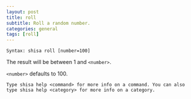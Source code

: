 ```yaml
---
layout: post
title: roll
subtitle: Roll a random number.
categories: general
tags: [roll]
---
```


`Syntax: shisa roll [number=100]`

The result will be between 1 and `<number>`.

`<number>` defaults to 100.

```
Type shisa help <command> for more info on a command. You can also type shisa help <category> for more info on a category.
```